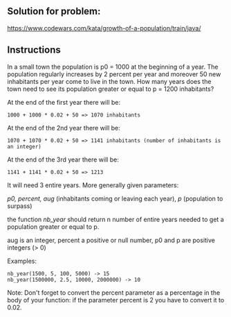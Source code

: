 ## Solution for problem:

https://www.codewars.com/kata/growth-of-a-population/train/java/

## Instructions

In a small town the population is p0 = 1000 at the beginning of a year. The population regularly increases by 2 percent per year and moreover 50 new inhabitants per year come to live in the town. How many years does the town need to see its population greater or equal to p = 1200 inhabitants?

At the end of the first year there will be: 
```
1000 + 1000 * 0.02 + 50 => 1070 inhabitants
```
At the end of the 2nd year there will be: 
```
1070 + 1070 * 0.02 + 50 => 1141 inhabitants (number of inhabitants is an integer)
```
At the end of the 3rd year there will be:
```
1141 + 1141 * 0.02 + 50 => 1213
```
It will need 3 entire years.
More generally given parameters:

*p0, percent, aug* (inhabitants coming or leaving each year), *p* (population to surpass)

the function *nb_year* should return n number of entire years needed to get a population greater or equal to p.

aug is an integer, percent a positive or null number, p0 and p are positive integers (> 0)

Examples:
```
nb_year(1500, 5, 100, 5000) -> 15
nb_year(1500000, 2.5, 10000, 2000000) -> 10
```
Note: Don't forget to convert the percent parameter as a percentage in the body of your function: if the parameter percent is 2 you have to convert it to 0.02.

